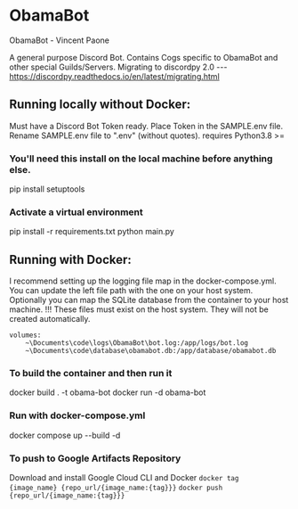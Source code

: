 # ObamaBot
ObamaBot - Vincent Paone

A general purpose Discord Bot. Contains Cogs specific to ObamaBot and other special Guilds/Servers.
Migrating to discordpy 2.0 --- https://discordpy.readthedocs.io/en/latest/migrating.html

## Running locally without Docker:
Must have a Discord Bot Token ready. Place Token in the SAMPLE.env file. Rename SAMPLE.env file to ".env" (without quotes).
requires Python3.8 >=

### You'll need this install on the local machine before anything else.
pip install setuptools 
### Activate a virtual environment
pip install -r requirements.txt
python main.py

## Running with Docker:
I recommend setting up the logging file map in the docker-compose.yml. You can update the left file path with the one on your host system. Optionally you can map the SQLite database from the container to your host machine.
!!! These files must exist on the host system. They will not be created automatically.

```
volumes:
    ~\Documents\code\logs\ObamaBot\bot.log:/app/logs/bot.log
    ~\Documents\code\database\obamabot.db:/app/database/obamabot.db
```


### To build the container and then run it
docker build . -t obama-bot
docker run -d obama-bot

### Run with docker-compose.yml
docker compose up --build -d

### To push to Google Artifacts Repository
Download and install Google Cloud CLI and Docker
```docker tag {image_name} {repo_url/{image_name:{tag}}}```
```docker push {repo_url/{image_name:{tag}}}```